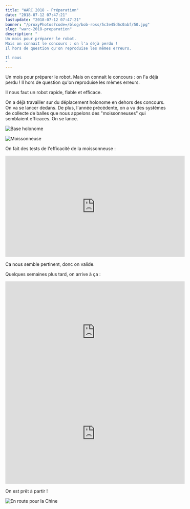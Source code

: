 ```yaml
---
title: "WARC 2018 - Préparation"
date: "2018-07-12 07:47:21"
lastupdate: "2018-07-12 07:47:21"
banner: "/proxyPhotos?code=/blog/bob-ross/5c3e45d6c0abf/50.jpg"
slug: "warc-2018-preparation"
description: " 
Un mois pour préparer le robot.
Mais on connait le concours : on l'a déjà perdu !
Il hors de question qu'on reproduise les mêmes erreurs.

Il nous
"
---
```

Un mois pour préparer le robot.
Mais on connait le concours : on l'a déjà perdu !
Il hors de question qu'on reproduise les mêmes erreurs.

Il nous faut un robot rapide, fiable et efficace.

On a déjà travailler sur du déplacement holonome en dehors des concours. On va se lancer dedans.
De plus, l'année précédente, on a vu des systèmes de collecte de balles que nous appelons des "moissonneuses" qui semblaient efficaces. On se lance.

![Base holonome](/proxyPhotos?code=/blog/bob-ross/5c3e45dc10183/50.jpg "Base holonome")

![Moissonneuse](/proxyPhotos?code=/blog/bob-ross/5c3e45de66a9c/50.jpg "Moissonneuse")

On fait des tests de l'efficacité de la moissonneuse :
<iframe width="560" height="315" src="https://www.youtube-nocookie.com/embed/1vc02eyuL9Q" frameborder="0" allow="accelerometer; autoplay; encrypted-media; gyroscope; picture-in-picture" allowfullscreen></iframe>

Ca nous semble pertinent, donc on valide.

Quelques semaines plus tard, on arrive à ça :

<iframe width="560" height="315" src="https://www.youtube-nocookie.com/embed/OUYDIZFY_ME" frameborder="0" allow="accelerometer; autoplay; encrypted-media; gyroscope; picture-in-picture" allowfullscreen></iframe>

<iframe width="560" height="315" src="https://www.youtube-nocookie.com/embed/gaDKfcIy5io" frameborder="0" allow="accelerometer; autoplay; encrypted-media; gyroscope; picture-in-picture" allowfullscreen></iframe>

On est prêt à partir !

![En route pour la Chine](/proxyPhotos?code=/blog/bob-ross/5c3e45d6c0abf/50.jpg "En route pour la Chine")

    